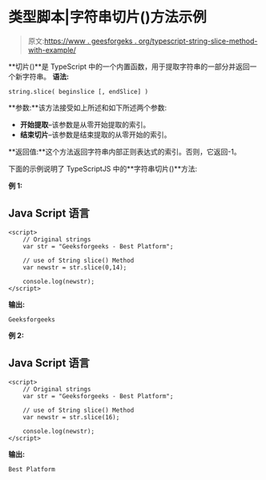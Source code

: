 # 类型脚本|字符串切片()方法示例

> 原文:[https://www . geesforgeks . org/typescript-string-slice-method-with-example/](https://www.geeksforgeeks.org/typescript-string-slice-method-with-example/)

**切片()**是 TypeScript 中的一个内置函数，用于提取字符串的一部分并返回一个新字符串。
**语法:**

```
string.slice( beginslice [, endSlice] )
```

**参数:**该方法接受如上所述和如下所述两个参数:

*   **开始提取**–该参数是从零开始提取的索引。
*   **结束切片**–该参数是结束提取的从零开始的索引。

**返回值:**这个方法返回字符串内部正则表达式的索引。否则，它返回-1。

下面的示例说明了 TypeScriptJS 中的**字符串切片()**方法:

**例 1:**

## Java Script 语言

```
<script>
    // Original strings
    var str = "Geeksforgeeks - Best Platform"; 

    // use of String slice() Method
    var newstr = str.slice(0,14); 

    console.log(newstr);
</script>
```

**输出:**

```
Geeksforgeeks

```

**例 2:**

## Java Script 语言

```
<script>
    // Original strings
    var str = "Geeksforgeeks - Best Platform"; 

    // use of String slice() Method
    var newstr = str.slice(16); 

    console.log(newstr);
</script>
```

**输出:**

```
Best Platform

```